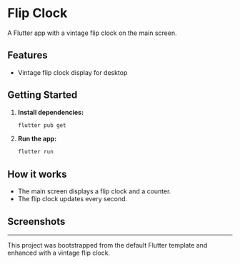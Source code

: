 # Flip Clock

A Flutter app with a vintage flip clock on the main screen.

## Features

- Vintage flip clock display for desktop

## Getting Started

1. **Install dependencies:**
   ```sh
   flutter pub get
   ```
2. **Run the app:**
   ```sh
   flutter run
   ```

## How it works

- The main screen displays a flip clock and a counter.
- The flip clock updates every second.

## Screenshots

<!-- Add screenshots here if available -->

---

This project was bootstrapped from the default Flutter template and enhanced with a vintage flip clock.
